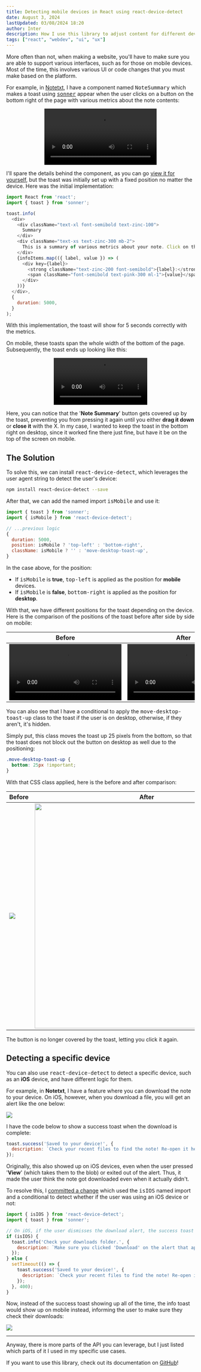 ```yaml
---
title: Detecting mobile devices in React using react-device-detect
date: August 3, 2024
lastUpdated: 03/08/2024 18:20
author: Inter
description: How I use this library to adjust content for different devices.
tags: ["react", "webdev", "ui", "ux"]
---
```


More often than not, when making a website, you'll have to make sure you are able to support various interfaces, such as for those on mobile devices. Most of the time, this involves various UI or code changes that you must make based on the platform.

For example, in [Notetxt](https://notetxt.iinter.me), I have a component named <kbd>NoteSummary</kbd> which makes a toast using <kbd>[sonner](https://sonner.emilkowal.ski)</kbd> appear when the user clicks on a button on the bottom right of the page with various metrics about the note contents:

<div align="center">
  <video src="https://us-east-1.tixte.net/uploads/files.iinter.me/summary_toast_desktop.mp4" alt="Video of toast on desktop" controls></video>
</div>

I'll spare the details behind the component, as you can go [view it for yourself](https://github.com/inttter/notetxt/blob/master/src/components/NoteSummary.tsx), but the toast was initially set up with a fixed position no matter the device. Here was the initial implementation:

```js
import React from 'react';
import { toast } from 'sonner';

toast.info(
  <div>
    <div className="text-xl font-semibold text-zinc-100">
      Summary
    </div>
    <div className="text-xs text-zinc-300 mb-2">
      This is a summary of various metrics about your note. Click on the button again to refresh these metrics.
    </div>
    {infoItems.map(({ label, value }) => (
      <div key={label}>
        <strong className="text-zinc-200 font-semibold">{label}:</strong> 
        <span className="font-semibold text-pink-300 ml-1">{value}</span>
      </div>
    ))}
  </div>,
  {
    duration: 5000,
  }
);
```

With this implementation, the toast will show for 5 seconds correctly with the metrics.

On mobile, these toasts span the whole width of the bottom of the page. Subsequently, the toast ends up looking like this:

<div align="center">
  <video src="https://us-east-1.tixte.net/uploads/files.iinter.me/summary_toast_mobile.mp4" width="250" controls></video>
</div>

Here, you can notice that the '**Note Summary**' button gets covered up by the toast, preventing you from pressing it again until you either **drag it down** or **close it** with the X. In my case, I wanted to keep the toast in the bottom right on desktop, since it worked fine there just fine, but have it be on the top of the screen on mobile. 

## The Solution

To solve this, we can install <kbd>react-device-detect</kbd>, which leverages the user agent string to detect the user's device:

```bash
npm install react-device-detect --save
```

After that, we can add the named import <kbd>isMobile</kbd> and use it:

```js
import { toast } from 'sonner';
import { isMobile } from 'react-device-detect';

// ...previous logic
{
  duration: 5000,
  position: isMobile ? 'top-left' : 'bottom-right',
  className: isMobile ? '' : 'move-desktop-toast-up',
}
```

In the case above, for the position:

* If <kbd>isMobile</kbd> is **true**, <kbd>top-left</kbd> is applied as the position for **mobile** devices.
* If <kbd>isMobile</kbd> is **false**, <kbd>bottom-right</kbd> is applied as the position for **desktop**.

With that, we have different positions for the toast depending on the device. Here is the comparison of the positions of the toast before after side by side on mobile:

| Before    | After |
| -------- | ------- |
| <video src="https://us-east-1.tixte.net/uploads/files.iinter.me/summary_toast_mobile.mp4" alt="bottom-right" width="300" controls></video> | <video src="https://us-east-1.tixte.net/uploads/files.iinter.me/summary_toast_mobile_after.mp4" alt="top-left" width="300" controls></video> |

You can also see that I have a conditional to apply the <kbd>move-desktop-toast-up</kbd> class to the toast if the user is on desktop, otherwise, if they aren't, it's hidden. 

Simply put, this class moves the toast up 25 pixels from the bottom, so that the toast does not block out the button on desktop as well due to the positioning:

```css
.move-desktop-toast-up {
  bottom: 25px !important;
}
```

With that CSS class applied, here is the before and after comparison:

| Before    | After |
| -------- | ------- |
| <img src="/images/mobile-devices-react/before-toast-desktop.png">  | <img src="/images/mobile-devices-react/after-toast-desktop.png" width="600"> |

The button is no longer covered by the toast, letting you click it again.

## Detecting a specific device

You can also use <kbd>react-device-detect</kbd> to detect a specific device, such as an **iOS** device, and have different logic for them.

For example, in **Notetxt**, I have a feature where you can download the note to your device. On iOS, however, when you download a file, you will get an alert like the one below:

<img src="/images/mobile-devices-react/ios-download-alert.png">

I have the code below to show a success toast when the download is complete:

```js
toast.success('Saved to your device!', {
  description: `Check your recent files to find the note! Re-open it here at any time by pressing Ctrl+O or the 'Open Note' option in the command menu and selecting the correct file.`,
});
```

Originally, this also showed up on iOS devices, even when the user pressed '**View**' (which takes them to the blob) or exited out of the alert. Thus, it made the user think the note got downloaded even when it actually didn't.

To resolve this, I [committed a change](https://github.com/inttter/notetxt/commit/e5455013727767dcc4b4744f73b6f8c89253ca22) which used the <kbd>isIOS</kbd> named import and a conditional to detect whether if the user was using an iOS device or not:

```js
import { isIOS } from 'react-device-detect';
import { toast } from 'sonner';

// On iOS, if the user dismisses the download alert, the success toast might still show. To handle this, show a different toast.
if (isIOS) {
  toast.info('Check your downloads folder.', {
    description: `Make sure you clicked 'Download' on the alert that appeared to download the note to your device. If you didn't, the note did not download.`,
  });
} else {
  setTimeout(() => {
    toast.success('Saved to your device!', {
      description: `Check your recent files to find the note! Re-open it here at any time by pressing Ctrl+O or the 'Open Note' option in the command menu and selecting the correct file.`,
    });
  }, 400);
}
```

Now, instead of the success toast showing up all of the time, the info toast would show up on mobile instead, informing the user to make sure they check their downloads:

<img src="/images/mobile-devices-react/info-toast-download.png">

---

Anyway, there is more parts of the API you can leverage, but I just listed which parts of it I used in my specific use cases.

If you want to use this library, check out its documentation on [GitHub](https://github.com/duskload/react-device-detect)!